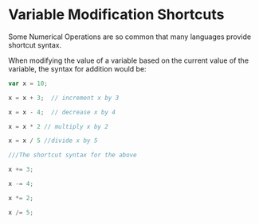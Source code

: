 # Variable Modification Shortcuts

Some Numerical Operations are so common that many languages provide shortcut syntax.  

When modifying the value of a variable based on the current value of the variable, the syntax for addition would be:

``` javascript
var x = 10;

x = x + 3;  // increment x by 3

x = x - 4;  // decrease x by 4

x = x * 2 // multiply x by 2

x = x / 5 //divide x by 5

///The shortcut syntax for the above

x += 3; 

x -= 4;

x *= 2;

x /= 5;

```

